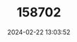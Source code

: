 ---
title: "158702"
category: "Cordulia aenea"
draft: false
date: 2024-02-22 13:03:52
languages:
  Serbian: ["Barski zeleni konjic"]
  French: ["Cordulie Bronzée"]
  Galician: ["Esmeralda bronceada"]
  Spanish; Castilian: ["Esmeralda bronceada"]
  German: ["Gemeine Smaragdlibelle"]
  Danish: ["Grøn Smaragdlibel"]
  Swedish: ["Guldtrollslända"]
  Catalan; Valencian: ["Maragda envellutada"]
  Croatian: ["Močvarni smaragd"]
  Slovenian: ["Močvirski lebduh"]
  Dutch; Flemish: ["Smaragdlibel"]
  Norwegian: ["Smaragdlibelle"]
  Italian: ["Smeralda bronzea"]
  Albanian: ["Smeraldi me push"]
  Finnish: ["Vaskikorento"]
  English: ["Downy Emerald"]
---